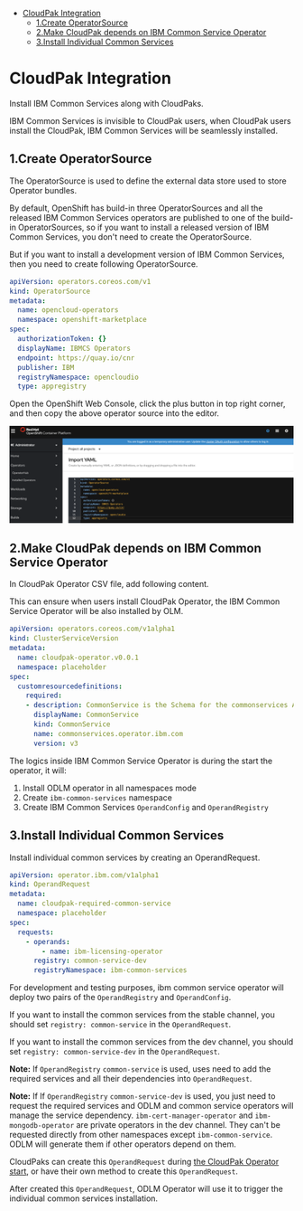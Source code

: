 - [CloudPak Integration](#cloudpak-integration)
  * [1.Create OperatorSource](#1create-operatorsource)
  * [2.Make CloudPak depends on IBM Common Service Operator](#2make-cloudpak-depends-on-ibm-common-service-operator)
  * [3.Install Individual Common Services](#3install-individual-common-services)


# CloudPak Integration

Install IBM Common Services along with CloudPaks.

IBM Common Services is invisible to CloudPak users, when CloudPak users install the CloudPak, IBM Common Services will be seamlessly installed.


## 1.Create OperatorSource

The OperatorSource is used to define the external data store used to store Operator bundles.

By default, OpenShift has build-in three OperatorSources and all the released IBM Common Services operators are published to one of the build-in OperatorSources, so if you want to install a released version of IBM Common Services, you don't need to create the OperatorSource.

But if you want to install a development version of IBM Common Services, then you need to create following OperatorSource.

```yaml
apiVersion: operators.coreos.com/v1
kind: OperatorSource
metadata:
  name: opencloud-operators
  namespace: openshift-marketplace
spec:
  authorizationToken: {}
  displayName: IBMCS Operators
  endpoint: https://quay.io/cnr
  publisher: IBM
  registryNamespace: opencloudio
  type: appregistry
```

Open the OpenShift Web Console, click the plus button in top right corner, and then copy the above operator source into the editor.

![Create OperatorSource](./images/create-operator-source.png)


## 2.Make CloudPak depends on IBM Common Service Operator

In CloudPak Operator CSV file, add following content.

This can ensure when users install CloudPak Operator, the IBM Common Service Operator will be also installed by OLM.

```yaml
apiVersion: operators.coreos.com/v1alpha1
kind: ClusterServiceVersion
metadata:
  name: cloudpak-operator.v0.0.1
  namespace: placeholder
spec:
  customresourcedefinitions:
    required:
    - description: CommonService is the Schema for the commonservices API
      displayName: CommonService
      kind: CommonService
      name: commonservices.operator.ibm.com
      version: v3
```

The logics inside IBM Common Service Operator is during the start the operator, it will:

1. Install ODLM operator in all namespaces mode
1. Create `ibm-common-services` namespace
1. Create IBM Common Services `OperandConfig` and `OperandRegistry`


## 3.Install Individual Common Services

Install individual common services by creating an OperandRequest.

```yaml
apiVersion: operator.ibm.com/v1alpha1
kind: OperandRequest
metadata:
  name: cloudpak-required-common-service
  namespace: placeholder
spec:
  requests:
    - operands:
        - name: ibm-licensing-operator
      registry: common-service-dev
      registryNamespace: ibm-common-services
```

For development and testing purposes, ibm common service operator will deploy two pairs of the `OperandRegistry` and `OperandConfig`.

If you want to install the common services from the stable channel, you should set `registry: common-service` in the `OperandRequest`.

If you want to install the common services from the dev channel, you should set `registry: common-service-dev` in the `OperandRequest`.

**Note:** If `OperandRegistry` `common-service` is used, uses need to add the required services and all their dependencies into `OperandRequest`.

**Note:** If If `OperandRegistry` `common-service-dev` is used, you just need to request the required services and ODLM and common service operators will manage the service dependency. `ibm-cert-manager-operator` and  `ibm-mongodb-operator` are private operators in the dev channel. They can't be requested directly from other namespaces except `ibm-common-service`. ODLM will generate them if other operators depend on them.

CloudPaks can create this `OperandRequest` during [the CloudPak Operator start](https://github.com/IBM/ibm-common-service-operator/blob/master/cmd/manager/main.go#L121-L126), or have their own method to create this `OperandRequest`.

After created this `OperandRequest`, ODLM Operator will use it to trigger the individual common services installation.
